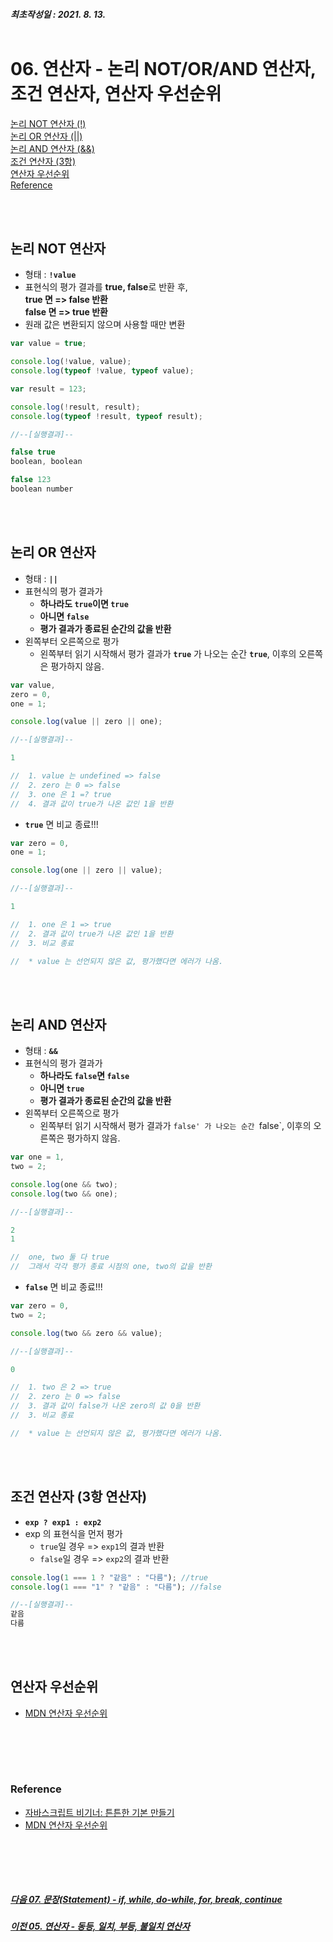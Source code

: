 ##### 최초작성일 : 2021. 8. 13.<br><br>
# 06. 연산자 - 논리 NOT/OR/AND 연산자, 조건 연산자, 연산자 우선순위
[논리 NOT 연산자 (!)](#논리-not-연산자)  
[논리 OR 연산자 (||)](#논리-or-연산자)  
[논리 AND 연산자 (&&)](#논리-and-연산자)  
[조건 연산자 (3항)](#조건-연산자-3항-연산자)  
[연산자 우선순위](#연산자-우선순위)  
[Reference](#reference)

<br><br>

## **논리 NOT 연산자**
- 형태 : **`!value`**
- 표현식의 평가 결과를 **true, false**로 반환 후,<br>
**true 면 => false 반환<br>
false 면 => true 반환**
- 원래 값은 변환되지 않으며 사용할 때만 변환

```js
var value = true;

console.log(!value, value);
console.log(typeof !value, typeof value);

var result = 123;

console.log(!result, result);
console.log(typeof !result, typeof result);

//--[실행결과]--

false true
boolean, boolean

false 123
boolean number
```

<br><br>

## **논리 OR 연산자**
- 형태 : **`||`**
- 표현식의 평가 결과가
  - **하나라도 `true`이면 `true`**
  - **아니면 `false`**
  - **평가 결과가 종료된 순간의 값을 반환**
- 왼쪽부터 오른쪽으로 평가
  - 왼쪽부터 읽기 시작해서 평가 결과가 **`true`** 가 나오는 순간 **`true`**, 이후의 오른쪽은 평가하지 않음.

```js
var value,
zero = 0,
one = 1;

console.log(value || zero || one);

//--[실행결과]--

1

//  1. value 는 undefined => false
//  2. zero 는 0 => false
//  3. one 은 1 =? true
//  4. 결과 값이 true가 나온 값인 1을 반환
```

- **`true`** 면 비교 종료!!!
```js
var zero = 0,
one = 1;

console.log(one || zero || value);

//--[실행결과]--

1

//  1. one 은 1 => true
//  2. 결과 값이 true가 나온 값인 1을 반환
//  3. 비교 종료

//  * value 는 선언되지 않은 값, 평가했다면 에러가 나옴.
```

<br><br>


## **논리 AND 연산자**
- 형태 : **`&&`**
- 표현식의 평가 결과가
  - **하나라도 `false`면 `false`**
  - **아니면 `true`**
  - **평가 결과가 종료된 순간의 값을 반환**
- 왼쪽부터 오른쪽으로 평가
  - 왼쪽부터 읽기 시작해서 평가 결과가 `false' 가 나오는 순간 `false`, 이후의 오른쪽은 평가하지 않음.

```js
var one = 1,
two = 2;

console.log(one && two);
console.log(two && one);

//--[실행결과]--

2
1

//  one, two 둘 다 true
//  그래서 각각 평가 종료 시점의 one, two의 값을 반환
```
- **`false`** 면 비교 종료!!!
```js
var zero = 0,
two = 2;

console.log(two && zero && value);

//--[실행결과]--

0

//  1. two 은 2 => true
//  2. zero 는 0 => false
//  3. 결과 값이 false가 나온 zero의 값 0을 반환
//  3. 비교 종료

//  * value 는 선언되지 않은 값, 평가했다면 에러가 나옴.
```

<br><br>

## **조건 연산자 (3항 연산자)**
- **`exp ? exp1 : exp2`**
- exp 의 표현식을 먼저 평가
  - `true`일 경우 => `exp1`의 결과 반환
  - `false`일 경우 => `exp2`의 결과 반환

```js
console.log(1 === 1 ? "같음" : "다름"); //true
console.log(1 === "1" ? "같음" : "다름"); //false

//--[실행결과]--
같음
다름
```

<br><br>

## 연산자 우선순위
- [MDN 연산자 우선순위](https://developer.mozilla.org/ko/docs/Web/JavaScript/Reference/Operators/Operator_Precedence)

<br><br>
---
### **Reference**
- [자바스크립트 비기너: 튼튼한 기본 만들기](https://www.inflearn.com/course/%EC%9E%90%EB%B0%94%EC%8A%A4%ED%81%AC%EB%A6%BD%ED%8A%B8-%EB%B9%84%EA%B8%B0%EB%84%88)
- [MDN 연산자 우선순위](https://developer.mozilla.org/ko/docs/Web/JavaScript/Reference/Operators/Operator_Precedence)

<br><br>
---
##### [다음 07. 문장(Statement) - if, while, do-while, for, break, continue](https://github.com/mansaout/TIL/blob/main/Javascript/07_basic_statement.md)
##### [이전 05. 연산자 - 동등, 일치, 부등, 불일치 연산자](https://github.com/mansaout/TIL/blob/main/Javascript/05_basic_operator.md)